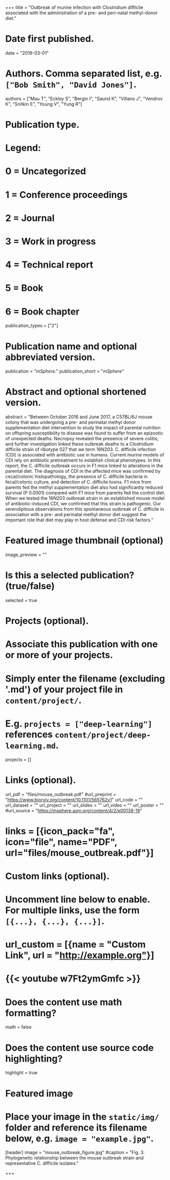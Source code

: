 +++
title = "Outbreak of murine infection with Clostridium difficile associated with the administration of a pre- and peri-natal methyl-donor diet."

# Date first published.
date = "2019-03-01"

# Authors. Comma separated list, e.g. `["Bob Smith", "David Jones"]`.
authors = ["Mau T", "Eckley S", "Bergin I", "Saund K", "Villano J", "Vendrov K", "Snitkin E", "Young V", "Yung R"]
# Publication type.
# Legend:
# 0 = Uncategorized
# 1 = Conference proceedings
# 2 = Journal
# 3 = Work in progress
# 4 = Technical report
# 5 = Book
# 6 = Book chapter
publication_types = ["2"]

# Publication name and optional abbreviated version.
publication = "*mSphere*."
publication_short = "*mSphere*"

# Abstract and optional shortened version.
abstract = "Between October 2016 and June 2017, a C57BL/6J mouse colony that was undergoing a pre- and perinatal methyl donor supplementation diet intervention to study the impact of parental nutrition on offspring susceptibility to disease was found to suffer from an epizootic of unexpected deaths. Necropsy revealed the presence of severe colitis, and further investigation linked these outbreak deaths to a Clostridium difficile strain of ribotype 027 that we term 16N203. C. difficile infection (CDI) is associated with antibiotic use in humans. Current murine models of CDI rely on antibiotic pretreatment to establish clinical phenotypes. In this report, the C. difficile outbreak occurs in F1 mice linked to alterations in the parental diet. The diagnosis of CDI in the affected mice was confirmed by cecal/colonic histopathology, the presence of C. difficile bacteria in fecal/colonic culture, and detection of C. difficile toxins. F1 mice from parents fed the methyl supplementation diet also had significantly reduced survival (P  0.0001) compared with F1 mice from parents fed the control diet. When we tested the 16N203 outbreak strain in an established mouse model of antibiotic-induced CDI, we confirmed that this strain is pathogenic. Our serendipitous observations from this spontaneous outbreak of C. difficile in association with a pre- and perinatal methyl donor diet suggest the important role that diet may play in host defense and CDI risk factors."

# Featured image thumbnail (optional)
image_preview = ""

# Is this a selected publication? (true/false)
selected = true

# Projects (optional).
#   Associate this publication with one or more of your projects.
#   Simply enter the filename (excluding '.md') of your project file in `content/project/`.
#   E.g. `projects = ["deep-learning"]` references `content/project/deep-learning.md`.
projects = []

# Links (optional).
url_pdf = "files/mouse_outbreak.pdf"
#url_preprint = "https://www.biorxiv.org/content/10.1101/565762v1"
url_code = ""
url_dataset = ""
url_project = ""
url_slides = ""
url_video = ""
url_poster = ""
#url_source = "https://msphere.asm.org/content/4/2/e00138-19"
# links = [{icon_pack="fa", icon="file", name="PDF", url="files/mouse_outbreak.pdf"}]

# Custom links (optional).
#   Uncomment line below to enable. For multiple links, use the form `[{...}, {...}, {...}]`.
# url_custom = [{name = "Custom Link", url = "http://example.org"}]
# {{< youtube w7Ft2ymGmfc >}}

# Does the content use math formatting?
math = false

# Does the content use source code highlighting?
highlight = true

# Featured image
# Place your image in the `static/img/` folder and reference its filename below, e.g. `image = "example.jpg"`.
[header]
image = "mouse_outbreak_figure.jpg"
#caption = "Fig. 3. Phylogenetic relationship between the mouse outbreak strain and representative C. difficile isolates."

+++
